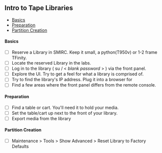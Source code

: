 ## Intro to Tape Libraries
* [Basics](#Basics)
* [Preparation](#Preparation)
* [Partition Creation](#Partition-Creation)

#### Basics
 - [ ] Reserve a Library in SMIRC. Keep it small, a python(T950v) or 1-2 frame TFinity.
 - [ ] Locate the reserved Library in the labs.
 - [ ] Log in to the library ( su / < *blank password* > ) via the front panel.
 - [ ] Explore the UI. Try to get a feel for what a library is comprised of.
 - [ ] Try to find the library's IP address. Plug it into a browser for 
 - [ ] Find a few areas where the front panel differs from the remote console.
 
#### Preparation
 - [ ] Find a table or cart. You'll need it to hold your media.
 - [ ] Set the table/cart up next to the front of your library.
 - [ ] Export media from the library
 
#### Partition Creation
 - [ ] Maintenance > Tools > Show Advanced > Reset Library to Factory Defaults

